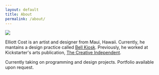 ```yaml
---
layout: default
title: About
permalink: /about/
---
```


<img src="https://files.elliott.computer/images/elliott.jpg" />

Elliott Cost is an artist and designer from Maui, Hawaii. Currently, he mantains a design practice called [Bell Kiosk](https://bellkiosk.site). Previously, he worked at Kickstarter's arts publication, [The Creative Independent](https://thecreativeindependent.com/people/).

<span class="highlight">Currently taking on programming and design projects. Portfolio available upon request.</span>
